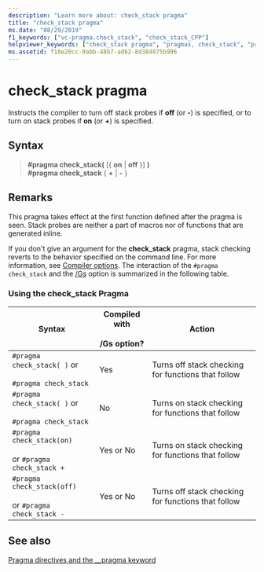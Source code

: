 ```yaml
---
description: "Learn more about: check_stack pragma"
title: "check_stack pragma"
ms.date: "08/29/2019"
f1_keywords: ["vc-pragma.check_stack", "check_stack_CPP"]
helpviewer_keywords: ["check_stack pragma", "pragmas, check_stack", "pragmas, check_stack usage table"]
ms.assetid: f18e20cc-9abb-48b7-ad62-8d384875b996
---
```

# check_stack pragma

Instructs the compiler to turn off stack probes if **off** (or **-**) is specified, or to turn on stack probes if **on** (or **+**) is specified.

## Syntax

> **#pragma check_stack(** [{ **on** | **off** }] **)**\
> **#pragma check_stack** { **+** | **-** }

## Remarks

This pragma takes effect at the first function defined after the pragma is seen. Stack probes are neither a part of macros nor of functions that are generated inline.

If you don't give an argument for the **check_stack** pragma, stack checking reverts to the behavior specified on the command line. For more information, see [Compiler options](../build/reference/compiler-options.md). The interaction of the `#pragma check_stack` and the [/Gs](../build/reference/gs-control-stack-checking-calls.md) option is summarized in the following table.

### Using the check_stack Pragma

|Syntax|Compiled with<br /><br /> /Gs option?|Action|
|------------|------------------------------------|------------|
|`#pragma check_stack( )` or<br /><br /> `#pragma check_stack`|Yes|Turns off stack checking for functions that follow|
|`#pragma check_stack( )` or<br /><br /> `#pragma check_stack`|No|Turns on stack checking for functions that follow|
|`#pragma check_stack(on)`<br /><br /> or `#pragma check_stack +`|Yes or No|Turns on stack checking for functions that follow|
|`#pragma check_stack(off)`<br /><br /> or `#pragma check_stack -`|Yes or No|Turns off stack checking for functions that follow|

## See also

[Pragma directives and the __pragma keyword](../preprocessor/pragma-directives-and-the-pragma-keyword.md)
